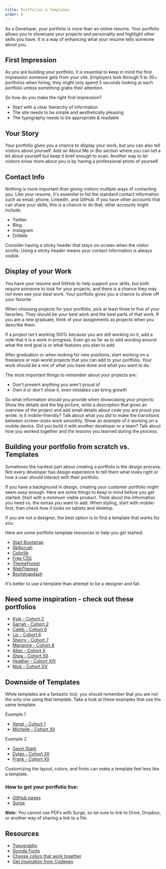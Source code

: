 ```yaml
---
title: Portfolios & Templates
order: 6
---
```


As a Developer, your portfolio is more than an online resume. Your portfolio
allows you to showcase your projects and personality and highlight other skills
you have. It is a way of enhancing what your resume tells someone about you.

## First Impression

As you are building your portfolio, it is essential to keep in mind the first
impression someone gets from your site. Employers look through 5 to 30+
portfolios when hiring; they might only spend 5 seconds looking at each
portfolio unless something grabs their attention.

So how do you make the right first impression?

- Start with a clear hierarchy of information
- The site needs to be simple and aesthetically pleasing
- The typography needs to be appropriate & readable

## Your Story

Your portfolio gives you a chance to display your work, but you can also tell
visitors about yourself. Add an About Me or Bio section where you can tell a bit
about yourself but keep it brief enough to scan. Another way to let visitors
know more about you is by having a professional photo of yourself.

## Contact Info

Nothing is more important than giving visitors multiple ways of contacting you.
Like your resume, it's essential to list the standard contact information such
as email, phone, LinkedIn, and GitHub. If you have other accounts that can share
your skills, this is a chance to do that; other accounts might include:

- Twitter
- Blog
- Instagram
- Dribble

Consider having a sticky header that stays on-screen when the visitor scrolls.
Using a sticky header means your contact information is always visible.

## Display of your Work

You have your resume and GitHub to help support your skills, but both require
someone to look for your projects, and there is a chance they may not even see
your best work. Your portfolio gives you a chance to show off your favorite.

When choosing projects for your portfolio, pick at least three to five of your
favorites. They should be your best work and the best parts of that work. If you
are a new graduate, think of your assignments as projects when you describe
them.

If a project isn't working 100% because you are still working on it, add a note
that it is a work in progress. Even go as far as to add wording around what the
end goal is or what features you plan to add.

After graduation or when looking for new positions, start working on a freelance
or real-world projects that you can add to your portfolio. Your work should be a
mix of what you have done and what you want to do.

The most important things to remember about your projects are:

- Don't present anything you aren't proud of
- Own it or don't show it, even mistakes can bring growth

So what information should you provide when showcasing your projects: Show the
details and the big picture, write a description that gives an overview of the
project and add small details about code you are proud you wrote. Is it
mobile-friendly? Talk about what you did to make the transitions between
screen-sizes work smoothly. Show an example of it working on a mobile device.
Did you build it with another developer or a team? Talk about how you worked
together and the lessons you learned during the process.

## Building your portfolio from scratch vs. Templates

Sometimes the hardest part about creating a portfolio is the design process. Not
every developer has design experience to tell them what looks right or how a
user should interact with their portfolio.

If you have a background in design, creating your customer portfolio might seem
easy enough. Here are some things to keep in mind before you get started: Start
with a minimum viable product. Think about the information you need vs. the
extras you want to add. When styling, start with mobile-first, then check how it
looks on tablets and desktop.

If you are not a designer, the best option is to find a template that works for
you.

Here are some portfolio template resources to help you get started:

- [Start Bootstrap](https://startbootstrap.com/themes/portfolio-resume/)
- [Skillcrush](https://skillcrush.com/blog/free-portfolio-templates/)
- [Colorlib](https://colorlib.com/wp/cat/portfolio/)
- [Free CSS](https://www.free-css.com/template-categories/portfolio)
- [ThemeForest](https://themeforest.net/tags/portfolio)
- [WebThemez](https://webthemez.com/portfolio-template/)
- [Bootstrapdash](https://www.bootstrapdash.com/bootstrap-portfolio-templates/)

It's better to use a template than attempt to be a designer and fail.

## Need some inspiration - check out these portfolios

- [Kyle - Cohort 2](http://kjswartz.github.io/)
- [Sarrah - Cohort 2](http://sarrahvesselov.com/)
- [Caleb - Cohort 6](http://calebsanderson.com)
- [Liz - Cohort 6](https://www.elizabethtiller.com/)
- [Sherry - Cohort 7](https://smoline.github.io/)
- [Marianne - Cohort 8](http://marianneKelly.com)
- [Allan - Cohort X](https://whoi-allan.surge.sh/)
- [Shea - Cohort XII](http://shea-portfolio.surge.sh/)
- [Heather - Cohort XIV](https://portfolio-1-heatherjohnson.netlify.app/)
- [Nick - Cohort XV](https://nicholasryanweber.com/)

## Downside of Templates

While templates are a fantastic tool, you should remember that you are not the
only one using that template. Take a look at these examples that use the same
template.

Example 1

- [Venel - Cohort 1](http://venelrene.github.io/)
- [Michelle - Cohort XII](http://michelleyenny.surge.sh/)

Example 2

- [Gavin Stark](https://gstark.com/)
- [Dylan - Cohort XII](https://portfolio-dylanattal.surge.sh/)
- [Frank - Cohort XII](http://fdiazportfolio.surge.sh/)

Customizing the layout, colors, and fonts can make a template feel less like a
template.

### How to get your portfolio live:

- [GitHub pages](https://pages.github.com/)
- [Surge](https://surge.sh/)

**_Note:_** You cannot use PDFs with Surge, so be sure to link to Drive,
Dropbox, or another way of sharing a link to a file.

## Resources

- [Typography](http://practice.typekit.com/)
- [Google Fonts](https://fonts.google.com/)
- [Choose colors that work together](https://coolors.co/)
- [Get inspiration from Codepen](https://codepen.io/)
